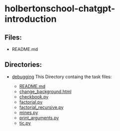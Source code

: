 # holbertonschool-chatgpt-introduction

## Files:

* README.md

## Directories:

* [debugging](./debugging/)
This Directory containg the task files:

   * [README.md](./debugging/README.md)
   * [change_background.html](./debugging/change_background.html)
   * [checkbook.py](./debugging/checkbook.py)
   * [factorial.py](./debugging/factorial.py)
   * [factorial_recursive.py](./debugging/factorial_recursive.py)
   * [mines.py](./debugging/mines.py)
   * [print_arguments.py](./debugging/print_arguments.py)
   * [tic.py](./debugging/tic.py)

